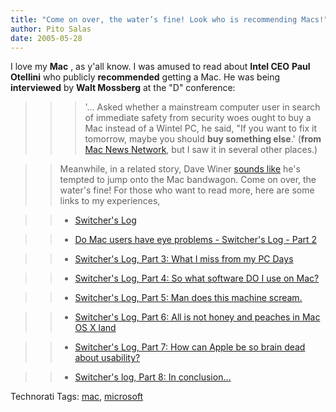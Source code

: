 ```yaml
---
title: "Come on over, the water’s fine! Look who is recommending Macs!"
author: Pito Salas
date: 2005-05-28
---
```




I love my **Mac** , as y'all know. I was amused to read about **Intel CEO**
**Paul Otellini** who publicly **recommended** getting a Mac. He was being
**interviewed** by **Walt Mossberg** at the "D" conference:

>>

>>> '… Asked whether a mainstream computer user in search of immediate safety
from security woes ought to buy a Mac instead of a Wintel PC, he said, "If you
want to fix it tomorrow, maybe you should **buy something else**.' (**from**
[Mac News
Network](<http://www.macnn.com/articles/05/05/26/intel.chief.on.security/>),
but I saw it in several other places.)

>>

>> Meanwhile, in a related story, Dave Winer [sounds
like](<http://archive.scripting.com/2005/05/27#When:5:04:23PM>) he's tempted
to jump onto the Mac bandwagon. Come on over, the water's fine!  For those who
want to read more, here are some links to my experiences,

>>

>>   * [Switcher's Log](</weblogs/archives/000561.html> "Switcher's Log")

>>   * [Do Mac users have eye problems - Switcher's Log - Part
2](</weblogs/archives/000566.html> "Do Mac users have eye problems -
Switcher's Log - Part 2")

>>   * [Switcher's Log, Part 3: What I miss from my PC
Days](</weblogs/archives/000573.html> "Switcher's Log, Part 3: What I miss
from my PC Days")

>>   * [Switcher's Log, Part 4: So what software DO I use on
Mac?](</weblogs/archives/000579.html> "Switcher's Log, Part 4: So what
software DO I use on Mac?")

>>   * [Switcher's Log, Part 5: Man does this machine
scream.](</weblogs/archives/000598.html> "Switcher's Log, Part 5: Man does
this machine scream.")

>>   * [Switcher's Log, Part 6: All is not honey and peaches in Mac OS X
land](</weblogs/archives/000617.html> "Switcher's Log, Part 6: All is not
honey and peaches in Mac OS X land")

>>   * [Switcher's Log, Part 7: How can Apple be so brain dead about
usability?](</weblogs/archives/000622.html> "Switcher's Log, Part 7: How can
Apple be so brain dead about usability?")

>>   * [Switcher's log, Part 8: In
conclusion…](</weblogs/archives/000624.html> "Switcher's log, Part 8: In
conclusion...")

>>

Technorati Tags: [mac](<http://technorati.com/tag/mac>),
[microsoft](<http://technorati.com/tag/microsoft>)


